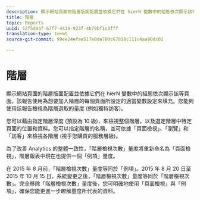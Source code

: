 ```yaml
---
description: 顯示網站頁面的階層版面配置並依據它們在 hierN 變數中的組態依次顯示該等頁面。該報告使用為想要加入階層的每個頁面所設定的適當變數設定來填充。您能夠使用該報告檢視為階層選取的量度 (例如獨特訪客)。
title: 階層
topic: Reports
uuid: 52f5d0af-67f7-4439-923f-4b79bf1c3fff
translation-type: tm+mt
source-git-commit: 99ee24efaa517e8da700c67818c111c4aa90dc02

---
```



# 階層

顯示網站頁面的階層版面配置並依據它們在 hierN 變數中的組態依次顯示該等頁面。該報告使用為想要加入階層的每個頁面所設定的適當變數設定來填充。您能夠使用該報告檢視為階層選取的量度 (例如獨特訪客)。

您可以藉由指定階層深度 (預設為 10 級)，來檢視整個階層，以及選定階層中特定頁面的位置和資料。您可以指定階層的名稱，並可依據「頁面檢視」、「瀏覽」和「訪客」來檢視各階層 (視乎您購買的服務層級)。

為了改善 Analytics 的整體一致性，「階層檢視次數」量度將重新命名為「頁面檢視」，階層報表中現在也提供一個「例項」量度。

在 2015 年 8 月前，「階層檢視次數」量度等同於「例項」。2015 年 8 月 20 日至 2015 年 10 月 15 日，系統變更之後，「階層檢視次數」量度等同於「階層檢視次數」。完全移除「階層檢視次數」量度後，您可明確地使用「頁面檢視」與「例項」，確保您能更進一步瞭解量度所代表的資料。

